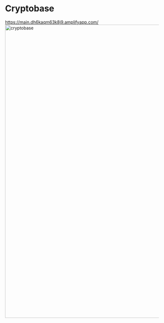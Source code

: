 # Cryptobase
https://main.dh6kaqm63k8j9.amplifyapp.com/
<img width="957" alt="cryptobase" src="https://user-images.githubusercontent.com/71990660/146521613-8c4fe523-e7fa-4873-82eb-ff64cd693042.png">

